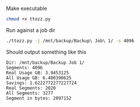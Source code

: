 Make executable
```sh
chmod +x ttozz.py
```

Run against a job dir
```sh
./ttozz.py -j /mnt/backup/Backup\ Job\ 1/ -s 4096
```

Should output something like this
```
Dir: /mnt/backup/Backup Job 1/
Segments: 4096
Real Usage GB: 3.9453125
All Usage GB: 6.400390625
Savings: 1.6222772277227724
Real Segments: 2020
All Segments: 3277
Segment in bytes: 2097152
```